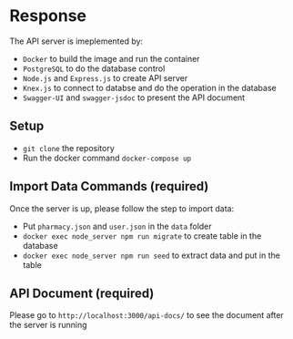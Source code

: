 # Response

The API server is imeplemented by:
- `Docker` to build the image and run the container
- `PostgreSQL` to do the database control
- `Node.js` and `Express.js` to create API server
- `Knex.js` to connect to databse and do the operation in the database
- `Swagger-UI` and `swagger-jsdoc` to present the API document

## Setup
- `git clone` the repository
- Run the docker command `docker-compose up`

## Import Data Commands (required)
Once the server is up, please follow the step to import data:
  - Put `pharmacy.json` and `user.json` in the `data` folder
  - `docker exec node_server npm run migrate` to create table in the database
  - `docker exec node_server npm run seed` to extract data and put in the table
## API Document (required)
  Please go to `http://localhost:3000/api-docs/` to see the document after the server is running


